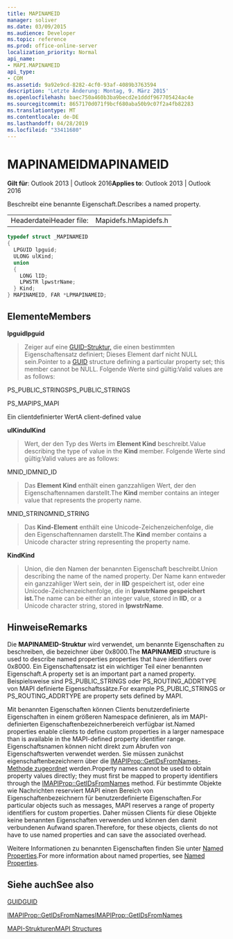 ```yaml
---
title: MAPINAMEID
manager: soliver
ms.date: 03/09/2015
ms.audience: Developer
ms.topic: reference
ms.prod: office-online-server
localization_priority: Normal
api_name:
- MAPI.MAPINAMEID
api_type:
- COM
ms.assetid: 9a92e9cd-8282-4cf0-93af-4089b3763594
description: 'Letzte Änderung: Montag, 9. März 2015'
ms.openlocfilehash: baec750a460b3ba9becd2e1dddf967705424ac4e
ms.sourcegitcommit: 8657170d071f9bcf680aba50b9c07f2a4fb82283
ms.translationtype: MT
ms.contentlocale: de-DE
ms.lasthandoff: 04/28/2019
ms.locfileid: "33411680"
---
```

# <a name="mapinameid"></a><span data-ttu-id="ec5d7-103">MAPINAMEID</span><span class="sxs-lookup"><span data-stu-id="ec5d7-103">MAPINAMEID</span></span>

  
  
<span data-ttu-id="ec5d7-104">**Gilt für**: Outlook 2013 | Outlook 2016</span><span class="sxs-lookup"><span data-stu-id="ec5d7-104">**Applies to**: Outlook 2013 | Outlook 2016</span></span> 
  
<span data-ttu-id="ec5d7-105">Beschreibt eine benannte Eigenschaft.</span><span class="sxs-lookup"><span data-stu-id="ec5d7-105">Describes a named property.</span></span> 
  
|||
|:-----|:-----|
|<span data-ttu-id="ec5d7-106">Headerdatei</span><span class="sxs-lookup"><span data-stu-id="ec5d7-106">Header file:</span></span>  <br/> |<span data-ttu-id="ec5d7-107">Mapidefs.h</span><span class="sxs-lookup"><span data-stu-id="ec5d7-107">Mapidefs.h</span></span>  <br/> |
   
```cpp
typedef struct _MAPINAMEID
{
  LPGUID lpguid;
  ULONG ulKind;
  union
  {
    LONG lID;
    LPWSTR lpwstrName;
  } Kind;
} MAPINAMEID, FAR *LPMAPINAMEID;

```

## <a name="members"></a><span data-ttu-id="ec5d7-108">Elemente</span><span class="sxs-lookup"><span data-stu-id="ec5d7-108">Members</span></span>

 <span data-ttu-id="ec5d7-109">**lpguid**</span><span class="sxs-lookup"><span data-stu-id="ec5d7-109">**lpguid**</span></span>
  
> <span data-ttu-id="ec5d7-110">Zeiger auf eine [GUID-Struktur,](guid.md) die einen bestimmten Eigenschaftensatz definiert; Dieses Element darf nicht NULL sein.</span><span class="sxs-lookup"><span data-stu-id="ec5d7-110">Pointer to a [GUID](guid.md) structure defining a particular property set; this member cannot be NULL.</span></span> <span data-ttu-id="ec5d7-111">Folgende Werte sind gültig:</span><span class="sxs-lookup"><span data-stu-id="ec5d7-111">Valid values are as follows:</span></span> 
    
<span data-ttu-id="ec5d7-112">PS_PUBLIC_STRINGS</span><span class="sxs-lookup"><span data-stu-id="ec5d7-112">PS_PUBLIC_STRINGS</span></span>
  
> 
    
<span data-ttu-id="ec5d7-113">PS_MAPI</span><span class="sxs-lookup"><span data-stu-id="ec5d7-113">PS_MAPI</span></span>
  
> 
    
<span data-ttu-id="ec5d7-114">Ein clientdefinierter Wert</span><span class="sxs-lookup"><span data-stu-id="ec5d7-114">A client-defined value</span></span>
  
> 
    
 <span data-ttu-id="ec5d7-115">**ulKind**</span><span class="sxs-lookup"><span data-stu-id="ec5d7-115">**ulKind**</span></span>
  
> <span data-ttu-id="ec5d7-116">Wert, der den Typ des Werts im **Element Kind** beschreibt.</span><span class="sxs-lookup"><span data-stu-id="ec5d7-116">Value describing the type of value in the **Kind** member.</span></span> <span data-ttu-id="ec5d7-117">Folgende Werte sind gültig:</span><span class="sxs-lookup"><span data-stu-id="ec5d7-117">Valid values are as follows:</span></span> 
    
<span data-ttu-id="ec5d7-118">MNID_ID</span><span class="sxs-lookup"><span data-stu-id="ec5d7-118">MNID_ID</span></span> 
  
> <span data-ttu-id="ec5d7-119">Das **Element Kind** enthält einen ganzzahligen Wert, der den Eigenschaftennamen darstellt.</span><span class="sxs-lookup"><span data-stu-id="ec5d7-119">The **Kind** member contains an integer value that represents the property name.</span></span> 
    
<span data-ttu-id="ec5d7-120">MNID_STRING</span><span class="sxs-lookup"><span data-stu-id="ec5d7-120">MNID_STRING</span></span> 
  
> <span data-ttu-id="ec5d7-121">Das **Kind-Element** enthält eine Unicode-Zeichenzeichenfolge, die den Eigenschaftennamen darstellt.</span><span class="sxs-lookup"><span data-stu-id="ec5d7-121">The **Kind** member contains a Unicode character string representing the property name.</span></span> 
    
 <span data-ttu-id="ec5d7-122">**Kind**</span><span class="sxs-lookup"><span data-stu-id="ec5d7-122">**Kind**</span></span>
  
> <span data-ttu-id="ec5d7-123">Union, die den Namen der benannten Eigenschaft beschreibt.</span><span class="sxs-lookup"><span data-stu-id="ec5d7-123">Union describing the name of the named property.</span></span> <span data-ttu-id="ec5d7-124">Der Name kann entweder ein ganzzahliger Wert sein, der in **lID** gespeichert ist, oder eine Unicode-Zeichenzeichenfolge, die in **lpwstrName gespeichert ist.**</span><span class="sxs-lookup"><span data-stu-id="ec5d7-124">The name can be either an integer value, stored in **lID**, or a Unicode character string, stored in **lpwstrName**.</span></span>
    
## <a name="remarks"></a><span data-ttu-id="ec5d7-125">Hinweise</span><span class="sxs-lookup"><span data-stu-id="ec5d7-125">Remarks</span></span>

<span data-ttu-id="ec5d7-126">Die **MAPINAMEID-Struktur** wird verwendet, um benannte Eigenschaften zu beschreiben, die bezeichner über 0x8000.</span><span class="sxs-lookup"><span data-stu-id="ec5d7-126">The **MAPINAMEID** structure is used to describe named properties properties that have identifiers over 0x8000.</span></span> <span data-ttu-id="ec5d7-127">Ein Eigenschaftensatz ist ein wichtiger Teil einer benannten Eigenschaft.</span><span class="sxs-lookup"><span data-stu-id="ec5d7-127">A property set is an important part a named property.</span></span> <span data-ttu-id="ec5d7-128">Beispielsweise sind PS_PUBLIC_STRINGS oder PS_ROUTING_ADDRTYPE von MAPI definierte Eigenschaftssätze.</span><span class="sxs-lookup"><span data-stu-id="ec5d7-128">For example PS_PUBLIC_STRINGS or PS_ROUTING_ADDRTYPE are property sets defined by MAPI.</span></span> 
  
<span data-ttu-id="ec5d7-129">Mit benannten Eigenschaften können Clients benutzerdefinierte Eigenschaften in einem größeren Namespace definieren, als im MAPI-definierten Eigenschaftenbezeichnerbereich verfügbar ist.</span><span class="sxs-lookup"><span data-stu-id="ec5d7-129">Named properties enable clients to define custom properties in a larger namespace than is available in the MAPI-defined property identifier range.</span></span> <span data-ttu-id="ec5d7-130">Eigenschaftsnamen können nicht direkt zum Abrufen von Eigenschaftswerten verwendet werden. Sie müssen zunächst eigenschaftenbezeichnern über die [IMAPIProp::GetIDsFromNames-Methode zugeordnet](imapiprop-getidsfromnames.md) werden.</span><span class="sxs-lookup"><span data-stu-id="ec5d7-130">Property names cannot be used to obtain property values directly; they must first be mapped to property identifiers through the [IMAPIProp::GetIDsFromNames](imapiprop-getidsfromnames.md) method.</span></span> <span data-ttu-id="ec5d7-131">Für bestimmte Objekte wie Nachrichten reserviert MAPI einen Bereich von Eigenschaftenbezeichnern für benutzerdefinierte Eigenschaften.</span><span class="sxs-lookup"><span data-stu-id="ec5d7-131">For particular objects such as messages, MAPI reserves a range of property identifiers for custom properties.</span></span> <span data-ttu-id="ec5d7-132">Daher müssen Clients für diese Objekte keine benannten Eigenschaften verwenden und können den damit verbundenen Aufwand sparen.</span><span class="sxs-lookup"><span data-stu-id="ec5d7-132">Therefore, for these objects, clients do not have to use named properties and can save the associated overhead.</span></span> 
  
<span data-ttu-id="ec5d7-133">Weitere Informationen zu benannten Eigenschaften finden Sie unter [Named Properties](mapi-named-properties.md).</span><span class="sxs-lookup"><span data-stu-id="ec5d7-133">For more information about named properties, see [Named Properties](mapi-named-properties.md).</span></span>
  
## <a name="see-also"></a><span data-ttu-id="ec5d7-134">Siehe auch</span><span class="sxs-lookup"><span data-stu-id="ec5d7-134">See also</span></span>



[<span data-ttu-id="ec5d7-135">GUID</span><span class="sxs-lookup"><span data-stu-id="ec5d7-135">GUID</span></span>](guid.md)
  
[<span data-ttu-id="ec5d7-136">IMAPIProp::GetIDsFromNames</span><span class="sxs-lookup"><span data-stu-id="ec5d7-136">IMAPIProp::GetIDsFromNames</span></span>](imapiprop-getidsfromnames.md)


[<span data-ttu-id="ec5d7-137">MAPI-Strukturen</span><span class="sxs-lookup"><span data-stu-id="ec5d7-137">MAPI Structures</span></span>](mapi-structures.md)

